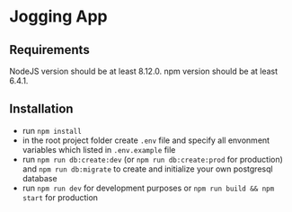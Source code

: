 # Jogging App

## Requirements

NodeJS version should be at least 8.12.0.
npm version should be at least 6.4.1.

## Installation

- run `npm install`
- in the root project folder create `.env` file and specify all envonment variables which listed in `.env.example` file
- run `npm run db:create:dev` (or `npm run db:create:prod` for production) and `npm run db:migrate` to create and initialize your own postgresql database
- run `npm run dev` for development purposes or `npm run build && npm start` for production
